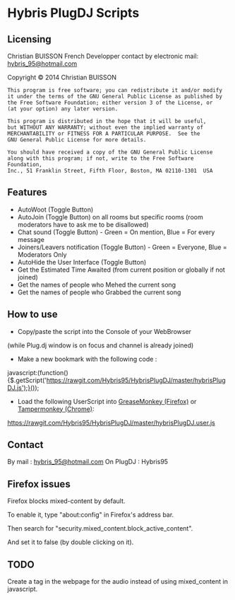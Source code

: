 Hybris PlugDJ Scripts
=====================
Licensing
---------
Christian BUISSON French Developper contact by electronic mail: hybris_95@hotmail.com

Copyright © 2014 Christian BUISSON

    This program is free software; you can redistribute it and/or modify
    it under the terms of the GNU General Public License as published by
    the Free Software Foundation; either version 3 of the License, or
    (at your option) any later version.
    
    This program is distributed in the hope that it will be useful,
    but WITHOUT ANY WARRANTY; without even the implied warranty of
    MERCHANTABILITY or FITNESS FOR A PARTICULAR PURPOSE.  See the
    GNU General Public License for more details.
    
    You should have received a copy of the GNU General Public License
    along with this program; if not, write to the Free Software Foundation,
    Inc., 51 Franklin Street, Fifth Floor, Boston, MA 02110-1301  USA

Features
--------
* AutoWoot (Toggle Button)
* AutoJoin (Toggle Button) on all rooms but specific rooms (room moderators have to ask me to be disallowed)
* Chat sound (Toggle Button) - Green = On mention, Blue = For every message
* Joiners/Leavers notification (Toggle Button) - Green = Everyone, Blue = Moderators Only
* AutoHide the User Interface (Toggle Button)
* Get the Estimated Time Awaited (from current position or globally if not joined)
* Get the names of people who Mehed the current song
* Get the names of people who Grabbed the current song

How to use
----------
* Copy/paste the script into the Console of your WebBrowser

(while Plug.dj window is on focus and channel is already joined)

* Make a new bookmark with the following code :

javascript:(function(){$.getScript('https://rawgit.com/Hybris95/HybrisPlugDJ/master/hybrisPlugDJ.js');}());

* Load the following UserScript into [GreaseMonkey (Firefox)](https://addons.mozilla.org/en-US/firefox/addon/greasemonkey/) or [Tampermonkey (Chrome)](https://chrome.google.com/webstore/detail/tampermonkey/dhdgffkkebhmkfjojejmpbldmpobfkfo/):

https://rawgit.com/Hybris95/HybrisPlugDJ/master/hybrisPlugDJ.user.js

Contact
-------
By mail : hybris_95@hotmail.com
On PlugDJ : Hybris95

Firefox issues
--------------
Firefox blocks mixed-content by default.

To enable it, type "about:config" in Firefox's address bar.

Then search for "security.mixed_content.block_active_content".

And set it to false (by double clicking on it).

TODO
----
Create a tag in the webpage for the audio instead of using mixed_content in javascript.
